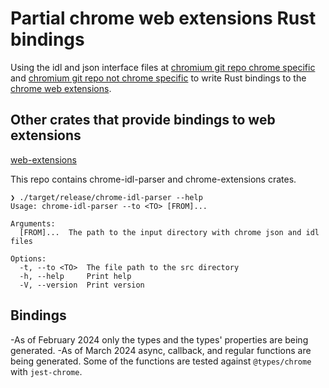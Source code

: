 # Partial chrome web extensions Rust bindings

Using the idl and json interface files at [chromium git repo chrome specific](https://github.com/chromium/chromium/tree/main/chrome/common/extensions/api) and [chromium git repo not chrome specific](https://github.com/chromium/chromium/tree/main/extensions/common/api) to write Rust bindings to the [chrome web extensions](https://developer.chrome.com/docs/extensions).

## Other crates that provide bindings to web extensions

[web-extensions](https://crates.io/crates/web-extensions)

This repo contains chrome-idl-parser and chrome-extensions crates.

```
❯ ./target/release/chrome-idl-parser --help
Usage: chrome-idl-parser --to <TO> [FROM]...

Arguments:
  [FROM]...  The path to the input directory with chrome json and idl files

Options:
  -t, --to <TO>  The file path to the src directory
  -h, --help     Print help
  -V, --version  Print version
```

## Bindings

-As of February 2024 only the types and the types' properties are being generated.
-As of March 2024 async, callback, and regular functions are being generated. Some of the functions are tested against `@types/chrome` with `jest-chrome`.

